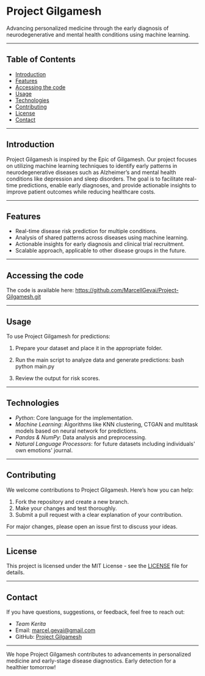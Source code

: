# Project Gilgamesh

Advancing personalized medicine through the early diagnosis of neurodegenerative and mental health conditions using machine learning.

---

## Table of Contents
- [Introduction](#introduction)
- [Features](#features)
- [Accessing the code](#installation)
- [Usage](#usage)
- [Technologies](#technologies)
- [Contributing](#contributing)
- [License](#license)
- [Contact](#contact)

---

## Introduction
Project Gilgamesh is inspired by the Epic of Gilgamesh. Our project focuses on utilizing machine learning techniques to identify early patterns in neurodegenerative diseases such as Alzheimer’s and mental health conditions like depression and sleep disorders. The goal is to facilitate real-time predictions, enable early diagnoses, and provide actionable insights to improve patient outcomes while reducing healthcare costs.

---

## Features
- Real-time disease risk prediction for multiple conditions.
- Analysis of shared patterns across diseases using machine learning.
- Actionable insights for early diagnosis and clinical trial recruitment.
- Scalable approach, applicable to other disease groups in the future.

---

## Accessing the code

The code is available here: https://github.com/MarcellGevai/Project-Gilgamesh.git
   

   

---

## Usage
To use Project Gilgamesh for predictions:

1. Prepare your dataset and place it in the appropriate folder.
2. Run the main script to analyze data and generate predictions:
   bash
   python main.py
   
3. Review the output for risk scores.

---

## Technologies
- *Python*: Core language for the implementation.
- *Machine Learning*: Algorithms like KNN clustering, CTGAN and multitask models based on neural network for predictions.
- *Pandas & NumPy*: Data analysis and preprocessing.
- *Natural Language Processors*: for future datasets including individuals' own emotions' journal.

---

## Contributing
We welcome contributions to Project Gilgamesh. Here’s how you can help:

1. Fork the repository and create a new branch.
2. Make your changes and test thoroughly.
3. Submit a pull request with a clear explanation of your contribution.

For major changes, please open an issue first to discuss your ideas.

---

## License
This project is licensed under the MIT License - see the [LICENSE](LICENSE) file for details.

---

## Contact
If you have questions, suggestions, or feedback, feel free to reach out:

- *Team Kerita*
- Email: [marcel.gevai@gmail.com](mailto:marcel.gevai@gmail.com)
- GitHub: [Project Gilgamesh](https://github.com/MarcellGevai/Project-Gilgamesh)

---

We hope Project Gilgamesh contributes to advancements in personalized medicine and early-stage disease diagnostics. 
Early detection for a healthier tomorrow!